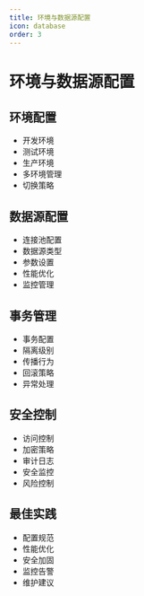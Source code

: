 ```yaml
---
title: 环境与数据源配置
icon: database
order: 3
---
```


# 环境与数据源配置

## 环境配置
- 开发环境
- 测试环境
- 生产环境
- 多环境管理
- 切换策略

## 数据源配置
- 连接池配置
- 数据源类型
- 参数设置
- 性能优化
- 监控管理

## 事务管理
- 事务配置
- 隔离级别
- 传播行为
- 回滚策略
- 异常处理

## 安全控制
- 访问控制
- 加密策略
- 审计日志
- 安全监控
- 风险控制

## 最佳实践
- 配置规范
- 性能优化
- 安全加固
- 监控告警
- 维护建议
